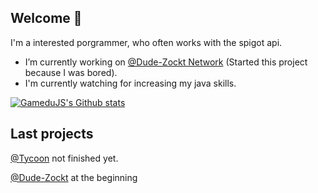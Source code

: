 ## Welcome 👋

I'm a interested porgrammer, who often works with the spigot api.

- I’m currently working on [@Dude-Zockt Network](https://github.com/GameduJS/Dude-Zockt) (Started this project because I was bored).
- I'm currently watching for increasing my java skills.

[![GameduJS's Github stats](https://github-readme-stats.vercel.app/api?username=GameduJS&theme=radical)](https://github-readme-stats.vercel.app/api?username=GameduJS&theme=radical)
<br>

## Last projects
[@Tycoon](https://github.com/GameduJS/Tycoon) not finished yet.

[@Dude-Zockt](https://github.com/GameduJS/Dude-Zockt) at the beginning

<!--
**GameduJS/GameduJS** is a ✨ _special_ ✨ repository because its `README.md` (this file) appears on your GitHub profile.

Here are some ideas to get you started:

- 🔭 I’m currently working on ...
- 🌱 I’m currently learning ...
- 👯 I’m looking to collaborate on ...
- 🤔 I’m looking for help with ...
- 💬 Ask me about ...
- 📫 How to reach me: ...
- 😄 Pronouns: ...
- ⚡ Fun fact: ...
-->
